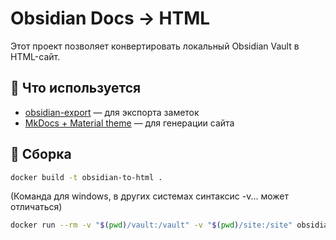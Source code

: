 # Obsidian Docs → HTML

Этот проект позволяет конвертировать локальный Obsidian Vault в HTML-сайт.

## 📁 Что используется

- [obsidian-export](https://github.com/zoni/obsidian-export) — для экспорта заметок
- [MkDocs + Material theme](https://squidfunk.github.io/mkdocs-material/) — для генерации сайта

## 🧱 Сборка

```bash
docker build -t obsidian-to-html .
```
(Команда для windows, в других системах синтаксис -v... может отличаться)
```bash
docker run --rm -v "$(pwd)/vault:/vault" -v "$(pwd)/site:/site" obsidian-to-html obsidian-export /vault
```
